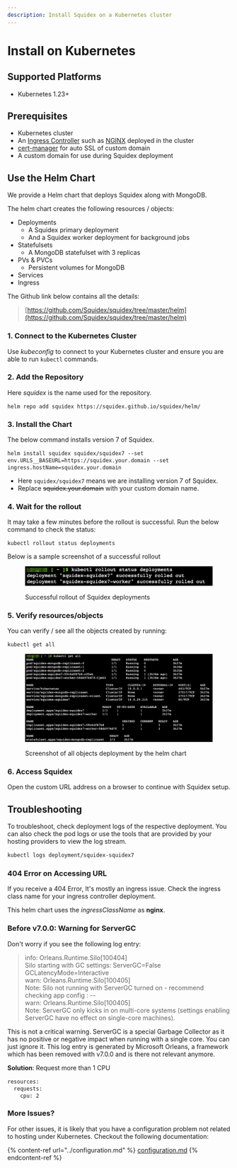 ```yaml
---
description: Install Squidex on a Kubernetes cluster
---
```


# Install on Kubernetes

## Supported Platforms

* Kubernetes 1.23+

## Prerequisites

* Kubernetes cluster
* An [Ingress Controller](https://kubernetes.io/docs/concepts/services-networking/ingress-controllers/) such as [NGINX](https://www.nginx.com/products/nginx-ingress-controller/) deployed in the cluster
* [cert-manager](https://cert-manager.io/v0.14-docs/installation/kubernetes/) for auto SSL of custom domain
* A custom domain for use during Squidex deployment

## Use the Helm Chart

We provide a Helm chart that deploys Squidex along with MongoDB.

The helm chart creates the following resources / objects:

* Deployments
  * A Squidex primary deployment
  * And a Squidex worker deployment for background jobs&#x20;
* Statefulsets
  * A MongoDB statefulset with 3 replicas&#x20;
* PVs & PVCs
  * Persistent volumes for MongoDB
* Services
* Ingress

The Github link below contains all the details:

> [https://github.com/Squidex/squidex/tree/master/helm](https://github.com/Squidex/squidex/tree/master/helm)

### 1. Connect to the Kubernetes Cluster

Use _kubeconfig_ to connect to your Kubernetes cluster and ensure you are able to run `kubectl` commands.

### 2. Add the Repository

Here _squidex_ is the name used for the repository.&#x20;

```
helm repo add squidex https://squidex.github.io/squidex/helm/
```

### 3. Install the Chart

The below command installs version 7 of Squidex. &#x20;

```
helm install squidex squidex/squidex7 --set env.URLS__BASEURL=https://squidex.your.domain --set ingress.hostName=squidex.your.domain
```

* Here `squidex/squidex7` means we are installing version 7 of Squidex.
* Replace ~~squidex.your.domain~~ with your custom domain name.

### 4. Wait for the rollout

It may take a few minutes before the rollout is successful. Run the below command to check the status:

```
kubectl rollout status deployments
```

Below is a sample screenshot of a successful rollout

<figure><img src="../../../.gitbook/assets/2022-12-08_16-46.png" alt=""><figcaption><p>Successful rollout of Squidex deployments</p></figcaption></figure>

### 5. Verify resources/objects

You can verify / see all the objects created by running:

```
kubectl get all
```

<figure><img src="../../../.gitbook/assets/2022-12-08_16-54.png" alt=""><figcaption><p>Screenshot of all objects deployment by the helm chart</p></figcaption></figure>

### 6. Access Squidex

Open the custom URL address on a browser to continue with Squidex setup.

## Troubleshooting

To troubleshoot, check deployment logs of the respective deployment. You can also check the pod logs or use the tools that are provided by your hosting providers to view the log stream.

```bash
kubectl logs deployment/squidex-squidex7
```

### 404 Error on Accessing URL

If you receive a 404 Error, It's mostly an ingress issue. Check the ingress class name for your ingress controller deployment.

This helm chart uses the _ingressClassName_ as **nginx**.

### Before v7.0.0: Warning for ServerGC

Don't worry if you see the following log entry:

> info: Orleans.Runtime.Silo\[100404]\
> Silo starting with GC settings: ServerGC=False GCLatencyMode=Interactive\
> warn: Orleans.Runtime.Silo\[100405]\
> Note: Silo not running with ServerGC turned on - recommend checking app config : --\
> warn: Orleans.Runtime.Silo\[100405]\
> Note: ServerGC only kicks in on multi-core systems (settings enabling ServerGC have no effect on single-core machines).

This is not a critical warning. ServerGC is a special Garbage Collector as it has no positive or negative impact when running with a single core. You can just ignore it. This log entry is generated by Microsoft Orleans, a framework which has been removed with v7.0.0 and is there not relevant anymore.

**Solution**: Request more than 1 CPU&#x20;

```
resources:
  requests:
    cpu: 2
```

### More Issues?

For other issues, it is likely that you have a configuration problem not related to hosting under Kubernetes. Checkout the following documentation:

{% content-ref url="../configuration.md" %}
[configuration.md](../configuration.md)
{% endcontent-ref %}
